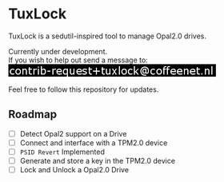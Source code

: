 TuxLock
======

TuxLock is a sedutil-inspired tool to manage Opal2.0 drives.  

Currently under development.  
If you wish to help out send a message to: ![coffee](mail.png)

Feel free to follow this repository for updates.

Roadmap
-------

- [ ] Detect Opal2 support on a Drive
- [ ] Connect and interface with a TPM2.0 device
- [ ] `PSID Revert` Implemented
- [ ] Generate and store a key in the TPM2.0 device
- [ ] Lock and Unlock a Opal2.0 Drive